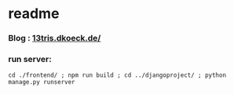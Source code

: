 # readme

### Blog : [13tris.dkoeck.de/](http://13tris.dkoeck.de/)

### run server:
```
cd ./frontend/ ; npm run build ; cd ../djangoproject/ ; python manage.py runserver
```
